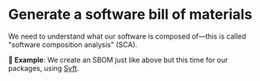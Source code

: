 # Generate a software bill of materials

We need to understand what our software is composed of—this is called "software composition analysis" (SCA).

**🎯 Example**: We create an SBOM just like above but this time for our packages, using [Syft](https://github.com/anchore/syft).
